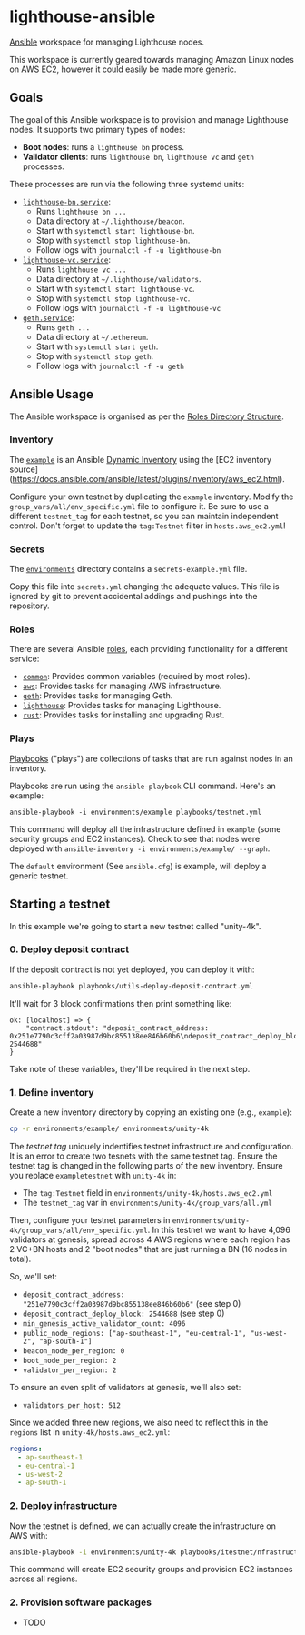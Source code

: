 # lighthouse-ansible

[Ansible](https://www.ansible.com/) workspace for managing Lighthouse nodes.

This workspace is currently geared towards managing Amazon Linux nodes on AWS
EC2, however it could easily be made more generic.

## Goals

The goal of this Ansible workspace is to provision and manage Lighthouse
nodes. It supports two primary types of nodes:

- **Boot nodes**: runs a `lighthouse bn` process.
- **Validator clients**: runs `lighthouse bn`, `lighthouse vc` and
	`geth` processes.

These processes are run via the following three systemd units:

- [`lighthouse-bn.service`](./playbook/roles/lighthouse/templates/lighthouse-bn.service.j2):
  - Runs `lighthouse bn ...`
  - Data directory at `~/.lighthouse/beacon`.
  - Start with `systemctl start lighthouse-bn`.
  - Stop with `systemctl stop lighthouse-bn`.
  - Follow logs with `journalctl -f -u lighthouse-bn`
- [`lighthouse-vc.service`](./playbook/roles/lighthouse/templates/lighthouse-vc.service.j2):
  - Runs `lighthouse vc ...`
  - Data directory at `~/.lighthouse/validators`.
  - Start with `systemctl start lighthouse-vc`.
  - Stop with `systemctl stop lighthouse-vc`.
  - Follow logs with `journalctl -f -u lighthouse-vc`
- [`geth.service`](./rplaybook/oles/geth/templates/geth.service.j2):
  - Runs `geth ...`
  - Data directory at `~/.ethereum`.
  - Start with `systemctl start geth`.
  - Stop with `systemctl stop geth`.
  - Follow logs with `journalctl -f -u geth`

## Ansible Usage

The Ansible workspace is organised as per the [Roles Directory
Structure](https://docs.ansible.com/ansible/latest/user_guide/playbooks_reuse_roles.html).

### Inventory

The [`example`](./environments/example) is an Ansible [Dynamic
Inventory](https://docs.ansible.com/ansible/latest/user_guide/intro_dynamic_inventory.html)
using the [EC2 inventory source]
(https://docs.ansible.com/ansible/latest/plugins/inventory/aws_ec2.html).

Configure your own testnet by duplicating the `example` inventory.
Modify the `group_vars/all/env_specific.yml` file to configure it. Be sure to use a
different `testnet_tag` for each testnet, so you can maintain independent
control. Don't forget to update the `tag:Testnet` filter in
`hosts.aws_ec2.yml`!

### Secrets

The [`environments`](./environments) directory contains a `secrets-example.yml` file.

Copy this file into `secrets.yml` changing the adequate values. This file is ignored by
git to prevent accidental addings and pushings into the repository.

### Roles

There are several Ansible [roles](./playbooks/roles), each providing functionality for a
different service:

- [`common`](./playbooks/roles/common): Provides common variables (required by most roles).
- [`aws`](./playbooks/roles/asws): Provides tasks for managing AWS infrastructure.
- [`geth`](./playbooks/roles/geth): Provides tasks for managing Geth.
- [`lighthouse`](./playbooks/roles/lighthouse): Provides tasks for managing Lighthouse.
- [`rust`](./playbooks/roles/rust): Provides tasks for installing and upgrading Rust.

### Plays

[Playbooks](https://docs.ansible.com/ansible/latest/user_guide/playbooks.html)
("plays") are collections of tasks that are run against nodes in an inventory.

Playbooks are run using the `ansible-playbook` CLI command. Here's an example:

```shell
ansible-playbook -i environments/example playbooks/testnet.yml
```

This command will deploy all the infrastructure defined in `example`
(some security groups and EC2 instances). Check to see that nodes were deployed
with `ansible-inventory -i environments/example/ --graph`.

The `default` environment (See `ansible.cfg`) is example, will deploy a generic testnet.

## Starting a testnet

In this example we're going to start a new testnet called "unity-4k".

### 0. Deploy deposit contract

If the deposit contract is not yet deployed, you can deploy it with:

```bash
ansible-playbook playbooks/utils-deploy-deposit-contract.yml
```

It'll wait for 3 block confirmations then print something like:

```
ok: [localhost] => {
    "contract.stdout": "deposit_contract_address: 0x251e7790c3cff2a03987d9bc855138ee846b60b6\ndeposit_contract_deploy_block: 2544688"
}
```

Take note of these variables, they'll be required in the next step.

### 1. Define inventory

Create a new inventory directory by copying an existing one (e.g., `example`):

```bash
cp -r environments/example/ environments/unity-4k
```

The _testnet tag_ uniquely indentifies testnet infrastructure and
configuration. It is an error to create two tesnets with the same testnet tag.
Ensure the testnet tag is changed in the following parts of the new inventory.
Ensure you replace `exampletestnet` with `unity-4k` in:

- The `tag:Testnet` field in `environments/unity-4k/hosts.aws_ec2.yml`
- The `testnet_tag` var in `environments/unity-4k/group_vars/all.yml`

Then, configure your testnet parameters in `environments/unity-4k/group_vars/all/env_specific.yml`. In
this testnet we want to have 4,096 validators at genesis, spread across 4 AWS
regions where each region has 2 VC+BN hosts and 2 "boot nodes" that are just
running a BN (16 nodes in total).

So, we'll set:

- `deposit_contract_address: "251e7790c3cff2a03987d9bc855138ee846b60b6"` (see step 0)
- `deposit_contract_deploy_block: 2544688` (see step 0)
- `min_genesis_active_validator_count: 4096`
- `public_node_regions: ["ap-southeast-1", "eu-central-1", "us-west-2", "ap-south-1"]`
- `beacon_node_per_region: 0`
- `boot_node_per_region: 2`
- `validator_per_region: 2`

To ensure an even split of validators at genesis, we'll also set:

- `validators_per_host: 512`

Since we added three new regions, we also need to reflect this in the `regions`
list in `unity-4k/hosts.aws_ec2.yml`:

```yaml
regions:
  - ap-southeast-1
  - eu-central-1
  - us-west-2
  - ap-south-1
```

### 2. Deploy infrastructure

Now the testnet is defined, we can actually create the infrastructure on AWS with:

```bash
ansible-playbook -i environments/unity-4k playbooks/itestnet/nfrastructure.yml
```

This command will create EC2 security groups and provision EC2 instances across
all regions.

### 2. Provision software packages

* TODO
